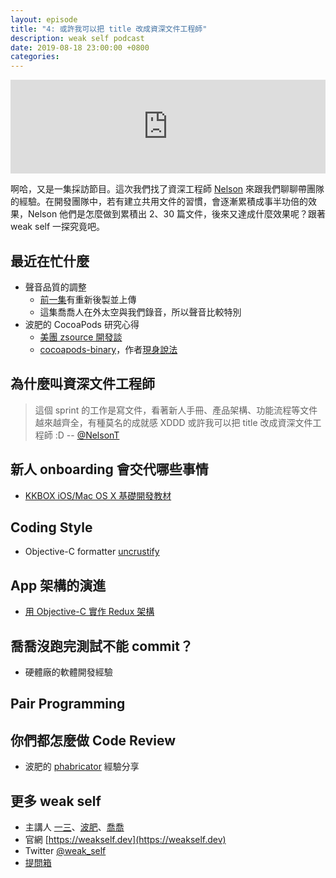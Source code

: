 ```yaml
---
layout: episode
title: "4: 或許我可以把 title 改成資深文件工程師"
description: weak self podcast
date: 2019-08-18 23:00:00 +0800
categories: 
---
```

<iframe src="https://www.listennotes.com/embedded/e/1e2ab914c52c44aaa3ebe0969ddc62fb/" width="100%" style="width: 1px; min-width: 100%;" frameborder="0" scrolling="no"></iframe>

啊哈，又是一集採訪節目。這次我們找了資深工程師 [Nelson](https://twitter.com/@NelsonT) 來跟我們聊聊帶團隊的經驗。在開發團隊中，若有建立共用文件的習慣，會逐漸累積成事半功倍的效果，Nelson 他們是怎麼做到累積出 2、30 篇文件，後來又達成什麼效果呢？跟著 weak self 一探究竟吧。

## 最近在忙什麼
* 聲音品質的調整
    * [前一集](https://weakself.dev/episodes/3)有重新後製並上傳
    * 這集喬喬人在外太空與我們錄音，所以聲音比較特別
* 波肥的 CocoaPods 研究心得
    * [美團 zsource 開發談](https://mp.weixin.qq.com/s/3qcv1NW4-ce87cvAS4Jsxg)
    * [cocoapods-binary](https://github.com/leavez/cocoapods-binary)，作者[現身說法](https://twitter.com/leav3z/status/1161090820897771521)

## 為什麼叫資深文件工程師
> 這個 sprint 的工作是寫文件，看著新人手冊、產品架構、功能流程等文件越來越齊全，有種莫名的成就感 XDDD
> 或許我可以把 title 改成資深文件工程師 :D
> -- [@NelsonT](https://twitter.com/NelsonT/status/1151029422457151488?s=20)

## 新人 onboarding 會交代哪些事情

* [KKBOX iOS/Mac OS X 基礎開發教材](https://zonble.gitbooks.io/kkbox-ios-dev/content/)

## Coding Style

* Objective-C formatter [uncrustify](https://github.com/uncrustify/uncrustify)

## App 架構的演進

* [用 Objective-C 實作 Redux 架構](http://nelson.logdown.com/posts/2016/08/03/redux-in-objective-c)

## 喬喬沒跑完測試不能 commit？

* 硬體廠的軟體開發經驗

## Pair Programming

## 你們都怎麼做 Code Review

* 波肥的 [phabricator](https://phacility.com/phabricator/) 經驗分享

## 更多 weak self

* 主講人 [一三](https://twitter.com/@ethanhuang13)、[波肥](https://twitter.com/@PofatTseng)、[喬喬](https://twitter.com/@joe_trash_talk)
* 官網 [https://weakself.dev](https://weakself.dev)
* Twitter [@weak_self](https://twitter.com/weak_self)
* [提問箱](https://peing.net/zh-TW/weak_self)